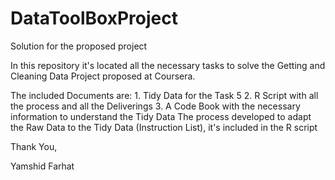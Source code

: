 DataToolBoxProject
==================

Solution for the proposed project

In this repository it's located all the necessary tasks to solve the Getting and Cleaning Data Project proposed at Coursera.

The included Documents are: 1. Tidy Data for the Task 5
			    2. R Script with all the process and all the Deliverings
			    3. A Code Book with the necessary information to understand the Tidy Data
The process developed to adapt the Raw Data to the Tidy Data (Instruction List), it's included in the R script

Thank You,

Yamshid Farhat
